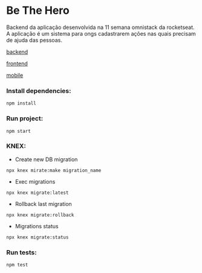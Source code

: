 # Be The Hero
Backend da aplicação desenvolvida na 11 semana omnistack da rocketseat. 
A aplicação é um sistema para ongs cadastrarem ações nas quais precisam de ajuda das pessoas.

[backend](https://github.com/lfzaltron/omnistack11_backend)

[frontend](https://github.com/lfzaltron/omnistack11_frontend)

[mobile](https://github.com/lfzaltron/omnistack11_mobile)



### Install dependencies:

```
npm install
```

### Run project:

```
npm start
```

### KNEX:

-   Create new DB migration

```
npx knex mirate:make migration_name
```

-   Exec migrations

```
npx knex migrate:latest
```

-   Rollback last migration

```
npx knex migrate:rollback
```

-   Migrations status

```
npx knex migrate:status
```

### Run tests:

```
npm test
```
